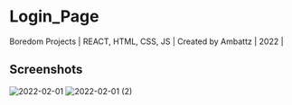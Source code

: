 # Login_Page
Boredom Projects | REACT, HTML, CSS, JS | Created by Ambattz | 2022 |

## Screenshots
![2022-02-01](https://user-images.githubusercontent.com/69767685/154202413-0ea51a05-3a55-4b95-a440-22cafd9ad7b0.png)
![2022-02-01 (2)](https://user-images.githubusercontent.com/69767685/154202434-b285d9b1-df69-452e-9983-31ce08bf655e.png)
